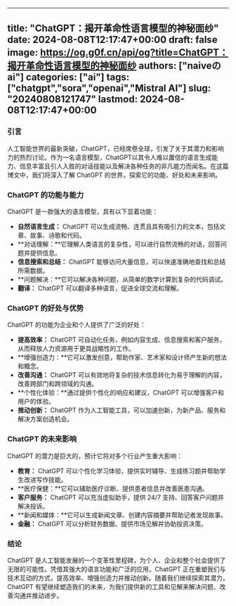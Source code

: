 
---
title: "ChatGPT：揭开革命性语言模型的神秘面纱"
date: 2024-08-08T12:17:47+00:00
draft: false
image: https://og.g0f.cn/api/og?title=ChatGPT：揭开革命性语言模型的神秘面纱
authors: ["naiveのai"]
categories: ["ai"]
tags: ["chatgpt","sora","openai","Mistral AI"]
slug: "20240808121747"
lastmod: 2024-08-08T12:17:47+00:00
---
### 引言

人工智能世界的最新突破，ChatGPT，已经席卷全球，引发了关于其潜力和影响力的热烈讨论。作为一名语言模型，ChatGPT以其令人难以置信的语言生成能力、信息丰富且引人入胜的对话技能以及解决各种任务的非凡能力而闻名。在这篇博文中，我们将深入了解 ChatGPT 的世界，探索它的功能、好处和未来影响。

### ChatGPT 的功能与能力

ChatGPT 是一款强大的语言模型，具有以下显着功能：

- **自然语言生成：** ChatGPT 可以生成流畅、连贯且具有吸引力的文本，包括文章、故事、诗歌和代码。
- **对话理解：**它理解人类语言的复杂性，可以进行自然流畅的对话，回答问题并提供信息。
- **信息搜索和总结：** ChatGPT 能够访问大量信息，可以快速准确地查找和总结所需数据。
- **问题解决：**它可以解决各种问题，从简单的数学计算到复杂的代码调试。
- **翻译：** ChatGPT 可以翻译多种语言，促进全球交流和理解。

### ChatGPT 的好处与优势

ChatGPT 的功能为企业和个人提供了广泛的好处：

- **提高效率：** ChatGPT 可自动化任务，例如内容生成、信息搜索和客户服务，从而释放人力资源用于更具战略性的工作。
- **增强创造力：**它可以激发创意，帮助作家、艺术家和设计师产生新的想法和概念。
- **改善沟通：** ChatGPT 可以有效地将复杂的技术信息转化为易于理解的内容，改善跨部门和跨领域的沟通。
- **个性化体验：**通过提供个性化的响应和建议，ChatGPT 可以增强客户和用户的体验。
- **推动创新：** ChatGPT 作为人工智能工具，可以加速创新，为新产品、服务和解决方案创造机会。

### ChatGPT 的未来影响

ChatGPT 的潜力是巨大的，预计它将对多个行业产生重大影响：

- **教育：** ChatGPT 可以个性化学习体验，提供实时辅导、生成练习题并帮助学生改进写作技能。
- **医疗保健：**它可以辅助医疗诊断、提供患者信息并改善医患沟通。
- **客户服务：** ChatGPT 可以充当虚拟助手，提供 24/7 支持、回答客户问题并解决投诉。
- **新闻和媒体：**它可以生成新闻文章、创建内容摘要并帮助记者发现故事。
- **金融：** ChatGPT 可以分析财务数据、提供市场见解并协助投资决策。

### 结论

ChatGPT 是人工智能发展的一个变革性里程碑，为个人、企业和整个社会提供了无限的可能性。凭借其强大的语言功能和广泛的应用，ChatGPT 正在重塑我们与技术互动的方式，提高效率、增强创造力并推动创新。随着我们继续探索其潜力，ChatGPT 有望继续塑造我们的未来，为我们提供新的工具和见解来解决问题、改善沟通并推动进步。